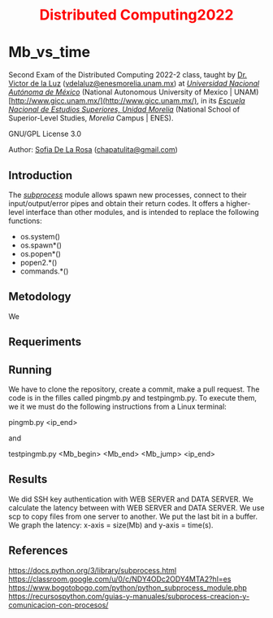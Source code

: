 <h1 align="center" style="color:red;"> Distributed Computing2022 </h1>

# Mb_vs_time

Second Exam of the Distributed Computing 2022-2 class, taught by [Dr. Victor de la Luz](https://github.com/itztli) (<vdelaluz@enesmorelia.unam.mx>) at *[Universidad Nacional Autónoma de México](https://www.unam.mx/)* (National Autonomous University of Mexico | UNAM) [http://www.gicc.unam.mx/](http://www.gicc.unam.mx/), in its *[Escuela Nacional de Estudios Superiores, Unidad Morelia](https://www.enesmorelia.unam.mx/)* (National School of Superior-Level Studies, *Morelia* Campus | ENES).
 
 GNU/GPL License 3.0
 
 Author: 
 [Sofia De La Rosa](https://github.com/SofiaDeLaRosa) (<chapatulita@gmail.com>)
 
 ## Introduction

The *[subprocess](https://www.bogotobogo.com/python/python_subprocess_module.php)* module allows spawn new processes, connect to their input/output/error pipes and obtain their return codes. It offers a higher-level interface than other modules, and is intended to replace the following functions:

- os.system()
- os.spawn*()
- os.popen*()
- popen2.*()
- commands.*()
 
 ## Metodology

We 


 ## Requeriments

 
 
 
 ## Running
 
We have to clone the repository, create a commit, make a pull request. The code is in the filles called pingmb.py and testpingmb.py.
To execute them, we it we must do the following instructions from a Linux terminal: 

pingmb.py <ip_end> <Mb>

and
 
testpingmb.py <Mb_begin> <Mb_end> <Mb_jump> <ip_end>
 
 ## Results
 
 We did SSH key authentication with WEB SERVER and DATA SERVER.
 We calculate the latency between with WEB SERVER and DATA SERVER.
 We use scp to copy files from one server to another.
 We put the last bit in a buffer.
 We graph the latency: x-axis = size(Mb) and y-axis = time(s).
 
 ## References 
https://docs.python.org/3/library/subprocess.html
https://classroom.google.com/u/0/c/NDY4ODc2ODY4MTA2?hl=es
https://www.bogotobogo.com/python/python_subprocess_module.php
https://recursospython.com/guias-y-manuales/subprocess-creacion-y-comunicacion-con-procesos/
